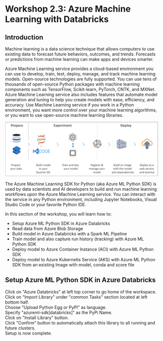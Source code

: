 # Workshop 2.3: Azure Machine Learning with Databricks

## Introduction
Machine learning is a data science technique that allows computers to use existing data to forecast future behaviors, outcomes, and trends. Forecasts or predictions from machine learning can make apps and devices smarter.

Azure Machine Learning service provides a cloud-based environment you can use to develop, train, test, deploy, manage, and track machine learning models. Open-source technologies are fully supported. You can use tens of thousands of open-source Python packages with machine learning components such as TensorFlow, Scikit-learn, PyTorch, CNTK, and MXNet. Azure Machine Learning service also includes features that automate model generation and tuning to help you create models with ease, efficiency, and accuracy. Use Machine Learning service if you work in a Python environment, you want more control over your machine learning algorithms, or you want to use open-source machine learning libraries.

![AMLservice image](./images/AzureMLserviceIntro.png "Azure Machine Learning Servoice Overview")

The Azure Machine Learning SDK for Python (aka Azure ML Python SDK) is used by data scientists and AI developers to build and run machine learning workflows upon the Azure Machine Learning service. You can interact with the service in any Python environment, including Jupyter Notebooks, Visual Studio Code or your favorite Python IDE.





In this section of the workshop, you will learn how to:
* Setup Azure ML Python SDK in Azure Databricks
* Read data from Azure Blob Storage
* Build model in Azure Databricks with a Spark ML Pipeline
* Train model and also capture run history (tracking) with Azure ML Python SDK
* Deploy model to Azure Container Instance (ACI) with Azure ML Python SDK
* Deploy model to Azure Kubernetis Service (AKS) with Azure ML Python SDK from an existing Image with model, conda and score file


## Setup Azure ML Python SDK in Azure Databricks
Click on "Azure Databricks" at left top corner to go home of the workspace.  
Click on "Import Library" under "common Tasks" section located at left bottom half.  
Choose "Upload Python Egg or PyPI" as language.  
Specify "azureml-sdk[databricks]" as the PyPi Name.  
Click on "Install Library" button.  
Click "Confirm" button to automatically attach this library to all running and future clusters.  
Setup is now complete.

